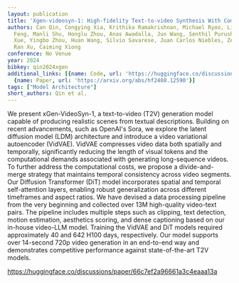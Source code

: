 ```yaml
---
layout: publication
title: 'Xgen-videosyn-1: High-fidelity Text-to-video Synthesis With Compressed Representations'
authors: Can Qin, Congying Xia, Krithika Ramakrishnan, Michael Ryoo, Lifu Tu, Yihao
  Feng, Manli Shu, Honglu Zhou, Anas Awadalla, Jun Wang, Senthil Purushwalkam, Le
  Xue, Yingbo Zhou, Huan Wang, Silvio Savarese, Juan Carlos Niebles, Zeyuan Chen,
  Ran Xu, Caiming Xiong
conference: No Venue
year: 2024
bibkey: qin2024xgen
additional_links: [{name: Code, url: 'https://huggingface.co/discussions/paper/66c7ef2a96661a3c4eaaa13a'},
  {name: Paper, url: 'https://arxiv.org/abs/hf2408.12590'}]
tags: ["Model Architecture"]
short_authors: Qin et al.
---
```

We present xGen-VideoSyn-1, a text-to-video (T2V) generation model capable of producing realistic scenes from textual descriptions. Building on recent advancements, such as OpenAI's Sora, we explore the latent diffusion model (LDM) architecture and introduce a video variational autoencoder (VidVAE). VidVAE compresses video data both spatially and temporally, significantly reducing the length of visual tokens and the computational demands associated with generating long-sequence videos. To further address the computational costs, we propose a divide-and-merge strategy that maintains temporal consistency across video segments. Our Diffusion Transformer (DiT) model incorporates spatial and temporal self-attention layers, enabling robust generalization across different timeframes and aspect ratios. We have devised a data processing pipeline from the very beginning and collected over 13M high-quality video-text pairs. The pipeline includes multiple steps such as clipping, text detection, motion estimation, aesthetics scoring, and dense captioning based on our in-house video-LLM model. Training the VidVAE and DiT models required approximately 40 and 642 H100 days, respectively. Our model supports over 14-second 720p video generation in an end-to-end way and demonstrates competitive performance against state-of-the-art T2V models.

https://huggingface.co/discussions/paper/66c7ef2a96661a3c4eaaa13a
